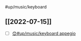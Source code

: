 #up/music/keyboard

## [[2022-07-15]]

- [ ] [😊#up/music/keyboard appegio](https://47.111.95.20:6001/user/1/md?prefill=%23up%2Fmusic%2Fkeyboard%20appegio)